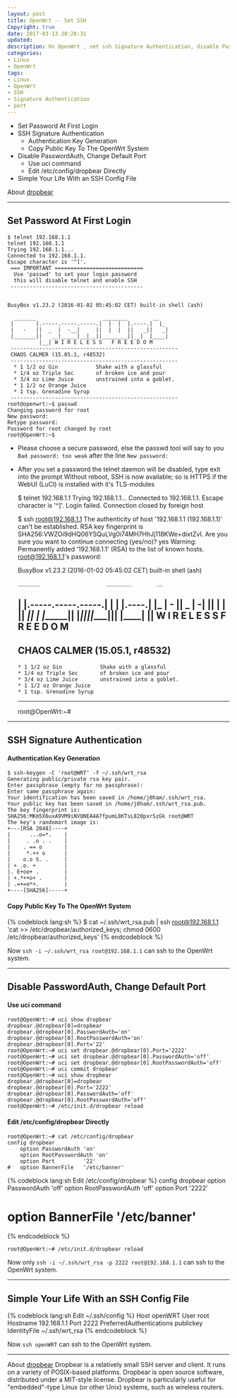 ```yaml
---
layout: post
title: OpenWrt -- Set SSH
Copyright: true
date: 2017-03-13 20:28:31
updated:
description: On OpenWrt , set ssh Signature Authentication, disable PasswordAuth, change default port.
categories: 
- Linux 
- OpenWrt
tags:
- Linux
- OpenWrt
- SSH
- Signature Authentication
- port
---
```


- Set Password At First Login
- SSH Signature Authentication
    - Authentication Key Generation
    - Copy Public Key To The OpenWrt System
- Disable PasswordAuth, Change Default Port
    - Use uci command
    - Edit /etc/config/dropbear Directly
- Simple Your Life With an SSH Config File

About [dropbear](https://matt.ucc.asn.au/dropbear/dropbear.html)
<!-- more -->

-----------------------------------------------------------
Set Password At First Login
-----------------------------------------------------------

    $ telnet 192.168.1.1
    telnet 192.168.1.1
    Trying 192.168.1.1...
    Connected to 192.168.1.1.
    Escape character is '^]'.
     === IMPORTANT ============================
      Use 'passwd' to set your login password
      this will disable telnet and enable SSH
     ------------------------------------------


    BusyBox v1.23.2 (2016-01-02 05:45:02 CET) built-in shell (ash)

      _______                     ________        __
     |       |.-----.-----.-----.|  |  |  |.----.|  |_
     |   -   ||  _  |  -__|     ||  |  |  ||   _||   _|
     |_______||   __|_____|__|__||________||__|  |____|
              |__| W I R E L E S S   F R E E D O M
     -----------------------------------------------------
     CHAOS CALMER (15.05.1, r48532)
     -----------------------------------------------------
      * 1 1/2 oz Gin            Shake with a glassful
      * 1/4 oz Triple Sec       of broken ice and pour
      * 3/4 oz Lime Juice       unstrained into a goblet.
      * 1 1/2 oz Orange Juice
      * 1 tsp. Grenadine Syrup
     -----------------------------------------------------
    root@openwrt:~$ passwd
    Changing password for root
    New password:
    Retype password:
    Password for root changed by root
    root@OpenWrt:~$
- Please choose a secure password, else the passwd tool will say to you `Bad password: too weak` after the line `New password: `
- After you set a password the telnet daemon will be disabled, type exit into the prompt Without reboot, SSH is now available; so is HTTPS if the WebUI (LuCI) is installed with it's TLS-modules


    $ telnet 192.168.1.1
    Trying 192.168.1.1...
    Connected to 192.168.1.1.
    Escape character is '^]'.
    Login failed.
    Connection closed by foreign host

    $ ssh root@192.168.1.1
    The authenticity of host '192.168.1.1 (192.168.1.1)' can't be established.
    RSA key fingerprint is SHA256:VWZOi9dHQ06YSQuLVg0i74MH7HhJj118KWe+dixtZvI.
    Are you sure you want to continue connecting (yes/no)? yes
    Warning: Permanently added '192.168.1.1' (RSA) to the list of known hosts.
    root@192.168.1.1's password:


    BusyBox v1.23.2 (2016-01-02 05:45:02 CET) built-in shell (ash)

      _______                     ________        __
     |       |.-----.-----.-----.|  |  |  |.----.|  |_
     |   -   ||  _  |  -__|     ||  |  |  ||   _||   _|
     |_______||   __|_____|__|__||________||__|  |____|
              |__| W I R E L E S S   F R E E D O M
     -----------------------------------------------------
     CHAOS CALMER (15.05.1, r48532)
     -----------------------------------------------------
      * 1 1/2 oz Gin            Shake with a glassful
      * 1/4 oz Triple Sec       of broken ice and pour
      * 3/4 oz Lime Juice       unstrained into a goblet.
      * 1 1/2 oz Orange Juice
      * 1 tsp. Grenadine Syrup
     -----------------------------------------------------
    root@OpenWrt:~#


-----------------------------------------------------------
SSH Signature Authentication
-----------------------------------------------------------
#### Authentication Key Generation

    $ ssh-keygen -C 'root@WRT' -f ~/.ssh/wrt_rsa
    Generating public/private rsa key pair.
    Enter passphrase (empty for no passphrase):
    Enter same passphrase again:
    Your identification has been saved in /home/j0ham/.ssh/wrt_rsa.
    Your public key has been saved in /home/j0ham/.ssh/wrt_rsa.pub.
    The key fingerprint is:
    SHA256:MKm5X6uxA9VM9iNVQNEA4A7fpumL8KTsL820pxrSzGk root@WRT
    The key's randomart image is:
    +---[RSA 2048]----+
    |      ...o=*.    |
    |     . .o . .    |
    |    . == o       |
    |     *.++ o      |
    |    o.o S. .     |
    | + .o. +         |
    |. E+oo+ .        |
    | +.*++o+ .       |
    | .=+=o*+.        |
    +----[SHA256]-----+

#### Copy Public Key To The OpenWrt System

{% codeblock lang:sh %}
$ cat ~/.ssh/wrt_rsa.pub | ssh root@192.168.1.1 'cat >> /etc/dropbear/authorized_keys; chmod 0600 /etc/dropbear/authorized_keys'
{% endcodeblock %}

Now `ssh -i ~/.ssh/wrt_rsa root@192.168.1.1` can ssh to the OpenWrt system.


-----------------------------------------------------------
Disable PasswordAuth, Change Default Port
-----------------------------------------------------------
#### Use uci command

    root@OpenWrt:~# uci show dropbear
    dropbear.@dropbear[0]=dropbear
    dropbear.@dropbear[0].PasswordAuth='on'
    dropbear.@dropbear[0].RootPasswordAuth='on'
    dropbear.@dropbear[0].Port='22'
    root@OpenWrt:~# uci set dropbear.@dropbear[0].Port='2222'
    root@OpenWrt:~# uci set dropbear.@dropbear[0].PasswordAuth='off'
    root@OpenWrt:~# uci set dropbear.@dropbear[0].RootPasswordAuth='off'
    root@OpenWrt:~# uci commit dropbear
    root@OpenWrt:~# uci show dropbear
    dropbear.@dropbear[0]=dropbear
    dropbear.@dropbear[0].Port='2222'
    dropbear.@dropbear[0].PasswordAuth='off'
    dropbear.@dropbear[0].RootPasswordAuth='off'
    root@OpenWrt:~# /etc/init.d/dropbear reload

#### Edit /etc/config/dropbear Directly

    root@OpenWrt:~# cat /etc/config/dropbear
    config dropbear
        option PasswordAuth 'on'
        option RootPasswordAuth 'on'
        option Port         '22'
    #   option BannerFile   '/etc/banner'

{% codeblock lang:sh Edit /etc/config/dropbear %}
config dropbear
        option PasswordAuth 'off'
        option RootPasswordAuth 'off'
        option Port         '2222'
#       option BannerFile   '/etc/banner'
{% endcodeblock %}

    root@OpenWrt:~# /etc/init.d/dropbear reload

Now only `ssh -i ~/.ssh/wrt_rsa -p 2222 root@192.168.1.1` can ssh to the OpenWrt system.

-----------------------------------------------------------
Simple Your Life With an SSH Config File
-----------------------------------------------------------
{% codeblock lang:sh Edit ~/.ssh/config %}
Host openWRT
    User root
    Hostname 192.168.1.1
    Port 2222
    PreferredAuthentications publickey
    IdentityFile ~/.ssh/wrt_rsa
{% endcodeblock %}

Now `ssh openWRT` can ssh to the OpenWrt system.

-----------------------------------------------------------
About [dropbear](https://matt.ucc.asn.au/dropbear/dropbear.html)
Dropbear is a relatively small SSH server and client. It runs on a variety of POSIX-based platforms. Dropbear is open source software, distributed under a MIT-style license.  Dropbear is particularly useful for "embedded"-type Linux (or other Unix) systems, such as wireless routers.

